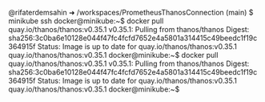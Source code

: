@rifaterdemsahin ➜ /workspaces/PrometheusThanosConnection (main) $ minikube ssh 
docker@minikube:~$ docker pull quay.io/thanos/thanos:v0.35.1
v0.35.1: Pulling from thanos/thanos
Digest: sha256:3c0ba6e10128e044f47fc4fcfd7652e4a5801a314415c49beedc1f19c364915f
Status: Image is up to date for quay.io/thanos/thanos:v0.35.1
quay.io/thanos/thanos:v0.35.1
docker@minikube:~$ docker pull quay.io/thanos/thanos:v0.35.1
v0.35.1: Pulling from thanos/thanos
Digest: sha256:3c0ba6e10128e044f47fc4fcfd7652e4a5801a314415c49beedc1f19c364915f
Status: Image is up to date for quay.io/thanos/thanos:v0.35.1
quay.io/thanos/thanos:v0.35.1
docker@minikube:~$ 






